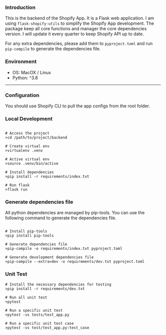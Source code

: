 ### Introduction

This is the backend of the Shopify App. It is a Flask web application.
I am using `flask-shopify-utils` to simplify the Shopify App development.
The package keep all core functions and manager the core dependencies version. 
I will update it every quarter to keep Shopify API up to date.

For any extra dependencies, please add them to `pyproject.toml` and run `pip-compile` to generate the dependencies file.

### Environment

- OS: MacOX / Linux 
- Python: ^3.8

---

### Configuration

You should use Shopify CLI to pull the app configs from the root folder.

### Local Development

```shell

# Access the project
>cd /path/to/project/backend

# Create virtual env
>virtualenv .venv

# Active virtual env
>source .venv/bin/active

# Install dependencies
>pip install -r requirements/index.txt

# Run flask 
>flask run
```

### Generate dependencies file

All python dependencies are managed by pip-tools. You can use the following command to generate the dependencies file.

```shell

# Install pip-tools
>pip install pip-tools

# Generate dependencies file
>pip-compile -o requirements/index.txt pyproject.toml

# Generate development dependencies file
>pip-compile --extra=dev -o requirements/dev.txt pyproject.toml

```

### Unit Test

```shell
# Install the necessary dependencies for testing
>pip install -r requirements/dev.txt

# Run all unit test
>pytest

# Run a specific unit test
>pytest -vs tests/test_app.py

# Run a specific unit test case
>pytest -vs test/test_app.py:test_case
```